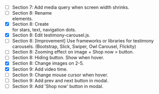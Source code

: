 - [ ] Section 7: Add media query when screen width shrinks.
- [ ] Section 8: Rename <div> elements.
- [X] Section 8: Create <div> for stars, text, navigation dots.
- [X] Section 8: Edit testimony-carousel.js.
- [ ] Section 8: [Improvement] Use frameworks or libraries for testimony carousels. (Bootstrap, Slick, Swiper, Owl Carousel, Flickity)
- [ ] Section 8: Zooming effect on image + Shop now > button.
- [ ] Section 8: Hiding button. Show when hover.
- [X] Section 8: Change images on 2-5.
- [X] Section 9: Add video time.
- [ ] Section 9: Change mouse cursor when hover.
- [ ] Section 9: Add prev and next button in modal.
- [ ] Section 9: Add 'Shop now' button in modal.